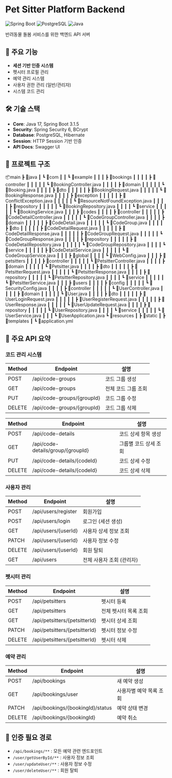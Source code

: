 # Pet Sitter Platform Backend

![Spring Boot](https://img.shields.io/badge/Spring_Boot-3.1.5-green)
![PostgreSQL](https://img.shields.io/badge/PostgreSQL-15-blue)
![Java](https://img.shields.io/badge/Java-17-orange)

반려동물 돌봄 서비스를 위한 백엔드 API 서버

## 🌟 주요 기능

- **세션 기반 인증 시스템**
- 펫시터 프로필 관리
- 예약 관리 시스템
- 사용자 권한 관리 (일반/관리자)
- 시스템 코드 관리

## 🛠 기술 스택

- **Core**: Java 17, Spring Boot 3.1.5
- **Security**: Spring Security 6, BCrypt
- **Database**: PostgreSQL, Hibernate
- **Session**: HTTP Session 기반 인증
- **API Docs**: Swagger UI

## 📂 프로젝트 구조

📦main
┣ 📂java
┃ ┗ 📂com
┃ ┃ ┗ 📂example
┃ ┃ ┃ ┣ 📂bookings
┃ ┃ ┃ ┃ ┣ 📂controller
┃ ┃ ┃ ┃ ┃ ┗ 📜BookingController.java
┃ ┃ ┃ ┃ ┣ 📂domain
┃ ┃ ┃ ┃ ┃ ┗ 📜Booking.java
┃ ┃ ┃ ┃ ┣ 📂dto
┃ ┃ ┃ ┃ ┃ ┣ 📜BookingRequest.java
┃ ┃ ┃ ┃ ┃ ┗ 📜BookingResponse.java
┃ ┃ ┃ ┃ ┣ 📂exception
┃ ┃ ┃ ┃ ┃ ┣ 📜ConflictException.java
┃ ┃ ┃ ┃ ┃ ┗ 📜ResourceNotFoundException.java
┃ ┃ ┃ ┃ ┣ 📂repository
┃ ┃ ┃ ┃ ┃ ┗ 📜BookingRepository.java
┃ ┃ ┃ ┃ ┗ 📂service
┃ ┃ ┃ ┃ ┃ ┗ 📜BookingService.java
┃ ┃ ┃ ┣ 📂codes
┃ ┃ ┃ ┃ ┣ 📂controller
┃ ┃ ┃ ┃ ┃ ┣ 📜CodeDetailController.java
┃ ┃ ┃ ┃ ┃ ┗ 📜CodeGroupController.java
┃ ┃ ┃ ┃ ┣ 📂domain
┃ ┃ ┃ ┃ ┃ ┣ 📜CodeDetail.java
┃ ┃ ┃ ┃ ┃ ┗ 📜CodeGroup.java
┃ ┃ ┃ ┃ ┣ 📂dto
┃ ┃ ┃ ┃ ┃ ┣ 📜CodeDetailRequest.java
┃ ┃ ┃ ┃ ┃ ┣ 📜CodeDetailResponse.java
┃ ┃ ┃ ┃ ┃ ┣ 📜CodeGroupRequest.java
┃ ┃ ┃ ┃ ┃ ┗ 📜CodeGroupResponse.java
┃ ┃ ┃ ┃ ┣ 📂repository
┃ ┃ ┃ ┃ ┃ ┣ 📜CodeDetailRepository.java
┃ ┃ ┃ ┃ ┃ ┗ 📜CodeGroupRepository.java
┃ ┃ ┃ ┃ ┗ 📂service
┃ ┃ ┃ ┃ ┃ ┣ 📜CodeDetailService.java
┃ ┃ ┃ ┃ ┃ ┗ 📜CodeGroupService.java
┃ ┃ ┃ ┣ 📂global
┃ ┃ ┃ ┃ ┗ 📜WebConfig.java
┃ ┃ ┃ ┣ 📂petsitters
┃ ┃ ┃ ┃ ┣ 📂controller
┃ ┃ ┃ ┃ ┃ ┗ 📜PetsitterController.java
┃ ┃ ┃ ┃ ┣ 📂domain
┃ ┃ ┃ ┃ ┃ ┗ 📜Petsitter.java
┃ ┃ ┃ ┃ ┣ 📂dto
┃ ┃ ┃ ┃ ┃ ┣ 📜PetsitterRequest.java
┃ ┃ ┃ ┃ ┃ ┗ 📜PetsitterResponse.java
┃ ┃ ┃ ┃ ┣ 📂repository
┃ ┃ ┃ ┃ ┃ ┗ 📜PetsitterRepository.java
┃ ┃ ┃ ┃ ┗ 📂service
┃ ┃ ┃ ┃ ┃ ┗ 📜PetsitterService.java
┃ ┃ ┃ ┣ 📂users
┃ ┃ ┃ ┃ ┣ 📂config
┃ ┃ ┃ ┃ ┃ ┗ 📜SecurityConfig.java
┃ ┃ ┃ ┃ ┣ 📂controller
┃ ┃ ┃ ┃ ┃ ┗ 📜UserController.java
┃ ┃ ┃ ┃ ┣ 📂domain
┃ ┃ ┃ ┃ ┃ ┗ 📜User.java
┃ ┃ ┃ ┃ ┣ 📂dto
┃ ┃ ┃ ┃ ┃ ┣ 📜UserLoginRequest.java
┃ ┃ ┃ ┃ ┃ ┣ 📜UserRegisterRequest.java
┃ ┃ ┃ ┃ ┃ ┣ 📜UserResponse.java
┃ ┃ ┃ ┃ ┃ ┗ 📜UserUpdateRequest.java
┃ ┃ ┃ ┃ ┣ 📂repository
┃ ┃ ┃ ┃ ┃ ┗ 📜UserRepository.java
┃ ┃ ┃ ┃ ┗ 📂service
┃ ┃ ┃ ┃ ┃ ┗ 📜UserService.java
┃ ┃ ┃ ┗ 📜UserApplication.java
┗ 📂resources
┃ ┣ 📂static
┃ ┣ 📂templates
┃ ┗ 📜application.yml

## 📡 주요 API 요약

### 코드 관리 시스템

| Method | Endpoint                   | 설명                |
| ------ | -------------------------- | ------------------- |
| POST   | /api/code-groups           | 코드 그룹 생성      |
| GET    | /api/code-groups           | 전체 코드 그룹 조회 |
| PUT    | /api/code-groups/{groupId} | 코드 그룹 수정      |
| DELETE | /api/code-groups/{groupId} | 코드 그룹 삭제      |

| Method | Endpoint                          | 설명                  |
| ------ | --------------------------------- | --------------------- |
| POST   | /api/code-details                 | 코드 상세 항목 생성   |
| GET    | /api/code-details/group/{groupId} | 그룹별 코드 상세 조회 |
| PUT    | /api/code-details/{codeId}        | 코드 상세 수정        |
| DELETE | /api/code-details/{codeId}        | 코드 상세 삭제        |

### 사용자 관리

| Method | Endpoint            | 설명                      |
| ------ | ------------------- | ------------------------- |
| POST   | /api/users/register | 회원가입                  |
| POST   | /api/users/login    | 로그인 (세션 생성)        |
| GET    | /api/users/{userId} | 사용자 상세 정보 조회     |
| PATCH  | /api/users/{userId} | 사용자 정보 수정          |
| DELETE | /api/users/{userId} | 회원 탈퇴                 |
| GET    | /api/users          | 전체 사용자 조회 (관리자) |

### 펫시터 관리

| Method | Endpoint                      | 설명                  |
| ------ | ----------------------------- | --------------------- |
| POST   | /api/petsitters               | 펫시터 등록           |
| GET    | /api/petsitters               | 전체 펫시터 목록 조회 |
| GET    | /api/petsitters/{petsitterId} | 펫시터 상세 조회      |
| PATCH  | /api/petsitters/{petsitterId} | 펫시터 정보 수정      |
| DELETE | /api/petsitters/{petsitterId} | 펫시터 삭제           |

### 예약 관리

| Method | Endpoint                         | 설명                    |
| ------ | -------------------------------- | ----------------------- |
| POST   | /api/bookings                    | 새 예약 생성            |
| GET    | /api/bookings/user               | 사용자별 예약 목록 조회 |
| PATCH  | /api/bookings/{bookingId}/status | 예약 상태 변경          |
| DELETE | /api/bookings/{bookingId}        | 예약 취소               |

## 🔐 인증 필요 경로

- `/api/bookings/**` : 모든 예약 관련 엔드포인트
- `/user/getUserById/**` : 사용자 정보 조회
- `/user/updateUser/**` : 사용자 정보 수정
- `/user/deleteUser/**` : 회원 탈퇴

